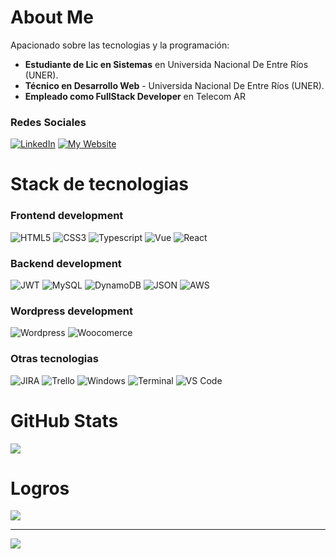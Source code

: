 # About Me
Apacionado sobre las tecnologias y la programación:
- <strong>Estudiante de Lic en Sistemas</strong> en Universida Nacional De Entre Ríos (UNER).
- <strong>Técnico en Desarrollo Web</strong> - Universida Nacional De Entre Ríos (UNER).
- <strong>Empleado como FullStack Developer</strong> en Telecom AR

### Redes Sociales
[![LinkedIn](https://img.shields.io/badge/LinkedIn-%230077B5.svg?style=for-the-badge&logo=linkedin&logoColor=white)](https://www.linkedin.com/in/romemarce1/) [![My Website](https://img.shields.io/badge/website-000000?style=for-the-badge&logo=About.me&logoColor=white)](https://romerodev.com.ar/)

# Stack de tecnologias

### Frontend development
![HTML5](https://img.shields.io/badge/html5-%23E34F26.svg?style=for-the-badge&logo=html5&logoColor=white) 
![CSS3](https://img.shields.io/badge/css3-%231572B6.svg?style=for-the-badge&logo=css3&logoColor=white) 
![Typescript](https://img.shields.io/badge/TypeScript-007ACC?style=for-the-badge&logo=typescript&logoColor=white)
![Vue](https://img.shields.io/badge/Vue.js-4FC08D?style=for-the-badge&logo=vuedotjs&logoColor=white)
![React](https://img.shields.io/badge/React.js-61DAFB?style=for-the-badge&logo=react&logoColor=white)



### Backend development
![JWT](https://img.shields.io/badge/JSON%20Web%20Tokens-000?logo=jsonwebtokens&logoColor=fff&style=for-the-badge)
![MySQL](https://img.shields.io/badge/mysql-%2300f.svg?style=for-the-badge&logo=mysql&logoColor=white)
![DynamoDB](https://img.shields.io/badge/Amazon%20DynamoDB-4053D6?style=for-the-badge&logo=Amazon%20DynamoDB&logoColor=white)
![JSON](https://img.shields.io/badge/json-5E5C5C?style=for-the-badge&logo=json&logoColor=white)
![AWS](https://img.shields.io/badge/Amazon_AWS-FF9900?style=for-the-badge&logo=amazonaws&logoColor=white)

### Wordpress development
![Wordpress](https://img.shields.io/badge/wordpress-21759B?style=for-the-badge&logo=wordpress&logoColor=white)
![Woocomerce](https://img.shields.io/badge/woocommerce-96588A?style=for-the-badge&logo=woocommerce&logoColor=white)

### Otras tecnologias
![JIRA](https://img.shields.io/badge/Jira-0052CC?style=for-the-badge&logo=Jira&logoColor=white)
![Trello](https://img.shields.io/badge/Trello-0052CC?style=for-the-badge&logo=trello&logoColor=white)
![Windows](https://img.shields.io/badge/Windows-0078D6?style=for-the-badge&logo=windows&logoColor=white)
![Terminal](https://img.shields.io/badge/Terminal-4D4D4D?style=for-the-badge&logo=windowsterminal&logoColor=white)
![VS Code](https://img.shields.io/badge/VS%20Code-007ACC?style=for-the-badge&logo=visualstudiocode&logoColor=white)

# GitHub Stats
![](https://github-readme-stats.vercel.app/api?username=romemarce&theme=material-palenight&hide_border=true&include_all_commits=true&count_private=true)<br/>

# Logros
![](https://github-profile-trophy.vercel.app/?username=romemarce&theme=radical&no-frame=false&no-bg=true&margin-w=4)

---
[![](https://visitcount.itsvg.in/api?id=romerodev&label=Views&icon=0&pretty=true)](https://visitcount.itsvg.in)
